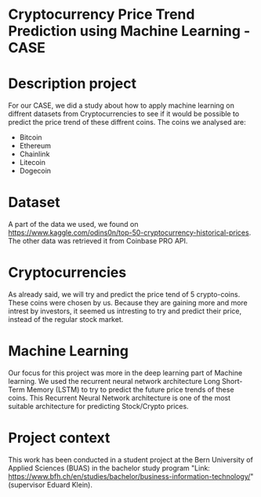 # Cryptocurrency Price Trend Prediction using Machine Learning - CASE


# Description project
For our CASE, we did a study about how to apply machine learning on diffrent datasets from Cryptocurrencies to see if it would be possible to predict the price trend of these diffrent coins. The coins we analysed are:

- Bitcoin
- Ethereum
- Chainlink
- Litecoin
- Dogecoin

# Dataset

A part of the data we used, we found on https://www.kaggle.com/odins0n/top-50-cryptocurrency-historical-prices. The other data was retrieved it from Coinbase PRO API. 

# Cryptocurrencies

As already said, we will try and predict the price tend of 5 crypto-coins. These coins were chosen by us. Because they are gaining more and more intrest by investors, it seemed us intresting to try and predict their price, instead of the regular stock market.

# Machine Learning

Our focus for this project was more in the deep learning part of Machine learning. We used the recurrent neural network architecture Long Short-Term Memory (LSTM) to try to predict the future price trends of these coins. This Recurrent Neural Network architecture is one of the most suitable architecture for predicting Stock/Crypto prices.


# Project context

This work has been conducted in a student project at the Bern University of Applied Sciences (BUAS) in the bachelor study program "Link: https://www.bfh.ch/en/studies/bachelor/business-information-technology/" (supervisor Eduard Klein).

 

